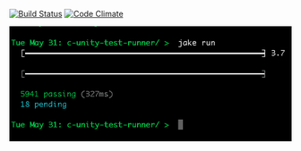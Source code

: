 [![Build Status](https://travis-ci.org/mjago/c-unity-test-runner.svg?branch=master)](https://travis-ci.org/mjago/c-unity-test-runner)
[![Code Climate](https://codeclimate.com/github/mjago/c-unity-test-runner/badges/gpa.svg)](https://codeclimate.com/github/mjago/c-unity-test-runner)

![compile image](https://raw.githubusercontent.com/mjago/c-unity-test-runner/master/jake.png)
